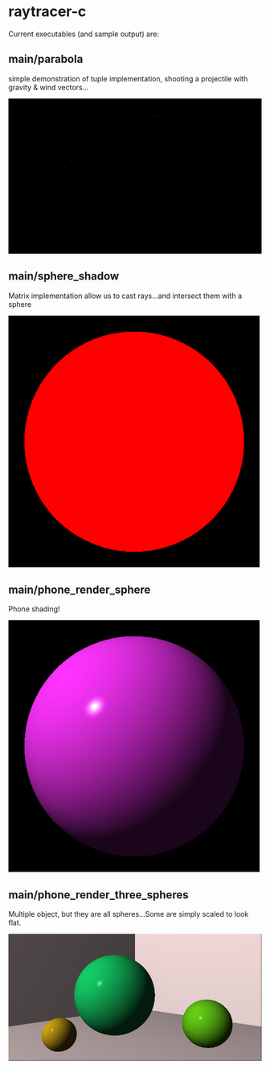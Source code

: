 # raytracer-c

Current executables (and sample output) are:

## main/parabola

simple demonstration of tuple implementation, shooting a projectile with gravity & wind vectors...

![](images/parabola.png)

## main/sphere_shadow

Matrix implementation allow us to cast rays...and intersect them with a sphere

![](images/sphere_shadow.png)

## main/phone_render_sphere

Phone shading!

![](images/phong_render_sphere2.png)

## main/phone_render_three_spheres

Multiple object, but they are all spheres...Some are simply scaled to look flat.

![](images/phong_render_three_spheres.png)
